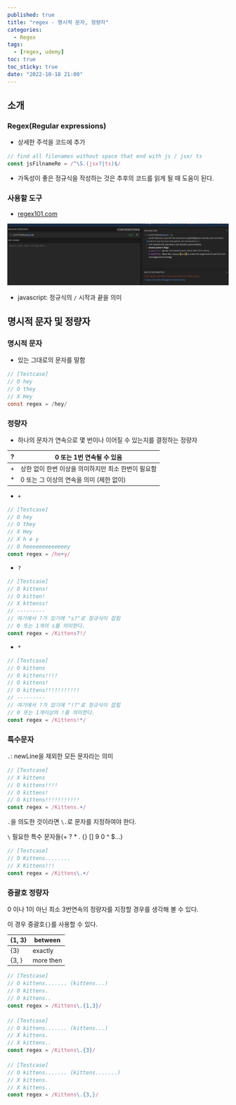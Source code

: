 ```yaml
---
published: true
title: "regex - 명시적 문자, 정량자"
categories:
  - Regex
tags:
  - [regex, udemy]
toc: true
toc_sticky: true
date: "2022-10-18 21:00"
---
```


## 소개

### Regex(Regular expressions)

* 상세한 주석을 코드에 추가

```js
// find all filenames without space that end with js / jsx/ ts
const jsFilnameRe = /^\S.(jsx?|ts)$/
```

* 가독성이 좋은 정규식을 작성하는 것은 추후의 코드를 읽게 될 때 도움이 된다.

### 사용할 도구

* [regex101.com](https://regex101.com/)

![image-20221018221314887](../../../assets/images/posts/2022-07-12-post-regex-1/image-20221018221314887.png)

* javascript: 정규식의 `/` 시작과 끝을 의미

## 명시적 문자 및 정량자

### 명시적 문자

* 있는 그대로의 문자를 말함

```JAVA
// [Testcase]
// O hey
// O they
// X Hey
const regex = /hey/
```

### 정량자

* 하나의 문자가 연속으로 몇 번이나 이어질 수 있는지를 결정하는 정량자

| ?    | 0 또는 1번 연속될 수 있음                           |
| ---- | --------------------------------------------------- |
| +    | 상한 없이 한번 이상을 의미하지만 최소 한번이 필요함 |
| *    | 0 또는 그 이상의 연속을 의미 (제한 없이)            |

* `+`

```js
// [Testcase]
// O hey
// O they
// X Hey
// X h e y
// O heeeeeeeeeeeeey
const regex = /he+y/
```

* `?`

```js
// [Testcase]
// O kittens!
// O kitten!
// X kttenss!
// ---------
// 여기에서 ?가 있기에 "s?"로 정규식이 잡힘
// 0 또는 1개의 s를 의미한다.
const regex = /Kittens?!/
```

* `*`

```js
// [Testcase]
// O kittens
// O kittens!!!!
// O kittens!
// O kittens!!!!!!!!!!!
// ---------
// 여기에서 ?가 있기에 "!?"로 정규식이 잡힘
// 0 또는 1개이상의 !를 의미한다.
const regex = /Kittens!*/
```

### 특수문자

`.`:  newLine을 제외한 모든 문자라는 의미

```js
// [Testcase]
// X kittens
// O kittens!!!!
// O kittens!
// O kittens!!!!!!!!!!!
const regex = /Kittens.+/
```

`.`을 의도한 것이라면 `\.`로 문자를 지정하여야 한다.

`\` 필요한 특수 문자들(+ ? * . {} [] 9 0 ^ $...)

```js
// [Testcase]
// O Kittens........
// X Kittens!!!
const regex = /Kittens\.+/
```

### 중괄호 정량자

0 이나 1이 아닌 최소 3번연속의 정량자를 지정할 경우를 생각해 볼 수 있다.

이 경우 중괄호`{}`를 사용할 수 있다.

| {1, 3} | between   |
| ------ | --------- |
| {3}    | exactly   |
| {3, }  | more then |

```js
// [Testcase]
// O kittens....... (kittens...)
// O kittens.
// O kittens..
const regex = /Kittens\.{1,3}/

// [Testcase]
// O kittens....... (kittens...)
// X kittens.
// X kittens..
const regex = /Kittens\.{3}/

// [Testcase]
// O kittens....... (kittens.......)
// X kittens.
// X kittens..
const regex = /Kittens\.{3,}/
```

